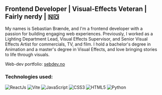 ## Frontend Developer | Visual-Effects Veteran | Fairly nerdy | 🇳🇴
My names is Sebastian Brænde, and I'm a frontend developer with a passion for building engaging web experiences. Previously, I worked as a Lighting Department Lead, Visual Effects Supervisor, and Senior Visual Effects Artist for commercials, TV, and film. I hold a bachelor's degree in Animation and a master's degree in Visual Effects, and love bringing stories to life through visuals.

Web-dev portfolio: [sebdev.no](https://sebdev.no/)

### Technologies used:
![ReactJs](https://img.shields.io/badge/-ReactJs-61DAFB?logo=react&logoColor=white&style=for-the-badge)
![Vite](https://img.shields.io/badge/Vite-646CFF?style=for-the-badge&logo=Vite&logoColor=white)
![JavaScript](https://img.shields.io/badge/JavaScript-F7DF1E?style=for-the-badge&logo=javascript&logoColor=black)
![CSS3](https://img.shields.io/badge/CSS3-1572B6?style=for-the-badge&logo=css3&logoColor=white)
![HTML5](https://img.shields.io/badge/HTML5-E34F26?style=for-the-badge&logo=html5&logoColor=white)
![Python](https://img.shields.io/badge/Python-FFD43B?style=for-the-badge&logo=python&logoColor=blue)


